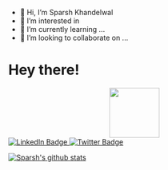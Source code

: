 
- 👋 Hi, I’m Sparsh Khandelwal
- 👀 I’m interested in 
- 🌱 I’m currently learning ...
- 💞️ I’m looking to collaborate on ...
<h1>
  Hey there!
  <img src="https://media.giphy.com/media/hvRJCLFzcasrR4ia7z/giphy.gif" width="5px"/>
</h1>
<div id="header" align="Center">
  <img src="https://media.giphy.com/media/M9gbBd9nbDrOTu1Mqx/giphy.gif" width="100"/>
</div>
<div id="badges">
  <a href="https://www.linkedin.com/in/sparsh-khandelwal0101/">
    <img src="https://img.shields.io/badge/LinkedIn-blue?style=for-the-badge&logo=linkedin&logoColor=white" alt="LinkedIn Badge"/>
  <a href="your-twitter-URL">
    <img src="https://img.shields.io/badge/Twitter-blue?style=for-the-badge&logo=twitter&logoColor=white" alt="Twitter Badge"/>
  </a>
</div>
<img src="https://komarev.com/ghpvc/?username=spk0101&style=flat-square&color=blue" alt=""/>

[![Sparsh's github stats](https://github-readme-stats.vercel.app/api?username=spk0101&count_private=true&show_icons=true&theme=radical&hide_rank=false)](https://github.com/anuraghazra/github-readme-stats)